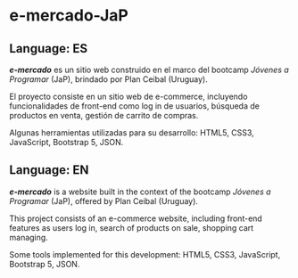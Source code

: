 # e-mercado-JaP

## Language: ES

***e-mercado*** es un sitio web construido en el marco del bootcamp *Jóvenes a Programar* (JaP), brindado por Plan Ceibal (Uruguay).

El proyecto consiste en un sitio web de e-commerce, incluyendo funcionalidades de front-end como log in de usuarios, búsqueda de productos en venta, gestión de carrito de compras.

Algunas herramientas utilizadas para su desarrollo: HTML5, CSS3, JavaScript, Bootstrap 5, JSON.

## Language: EN

***e-mercado*** is a website built in the context of the bootcamp *Jóvenes a Programar* (JaP), offered by Plan Ceibal (Uruguay).

This project consists of an e-commerce website, including front-end features as users log in, search of products on sale, shopping cart managing.

Some tools implemented for this development: HTML5, CSS3, JavaScript, Bootstrap 5, JSON.
